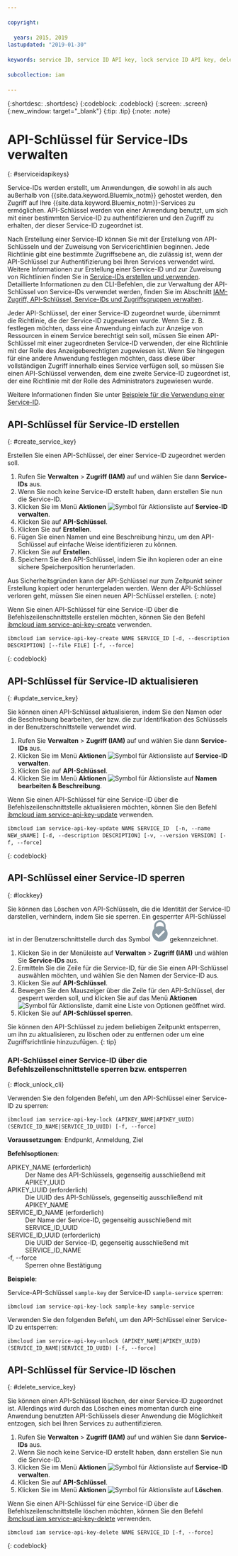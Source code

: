 ```yaml
---

copyright:

  years: 2015, 2019
lastupdated: "2019-01-30"

keywords: service ID, service ID API key, lock service ID API key, delete service ID API key

subcollection: iam

---
```


{:shortdesc: .shortdesc}
{:codeblock: .codeblock}
{:screen: .screen}
{:new_window: target="_blank"}
{:tip: .tip}
{:note: .note}


# API-Schlüssel für Service-IDs verwalten
{: #serviceidapikeys}

Service-IDs werden erstellt, um Anwendungen, die sowohl in als auch außerhalb von {{site.data.keyword.Bluemix_notm}} gehostet werden, den Zugriff auf Ihre {{site.data.keyword.Bluemix_notm}}-Services zu ermöglichen. API-Schlüssel werden von einer Anwendung benutzt, um sich mit einer bestimmten Service-ID zu authentifizieren und den Zugriff zu erhalten, der dieser Service-ID zugeordnet ist.

Nach Erstellung einer Service-ID können Sie mit der Erstellung von API-Schlüsseln und der Zuweisung von Servicerichtlinien beginnen. Jede Richtlinie gibt eine bestimmte Zugriffsebene an, die zulässig ist, wenn der API-Schlüssel zur Authentifizierung bei Ihren Services verwendet wird. Weitere Informationen zur Erstellung einer Service-ID und zur Zuweisung von Richtlinien finden Sie in [Service-IDs erstellen und verwenden](/docs/iam?topic=iam-serviceids#serviceids). Detaillierte Informationen zu den CLI-Befehlen, die zur Verwaltung der API-Schlüssel von Service-IDs verwendet werden, finden Sie im Abschnitt [IAM-Zugriff, API-Schlüssel, Service-IDs und Zugriffsgruppen verwalten](/docs/cli/reference/ibmcloud?topic=cloud-cli-ibmcloud_commands_iam#ibmcloud_commands_iam).

Jeder API-Schlüssel, der einer Service-ID zugeordnet wurde, übernimmt die Richtlinie, die der Service-ID zugewiesen wurde. Wenn Sie z. B. festlegen möchten, dass eine Anwendung einfach zur Anzeige von Ressourcen in einem Service berechtigt sein soll, müssen Sie einen API-Schlüssel mit einer zugeordneten Service-ID verwenden, der eine Richtlinie mit der Rolle des Anzeigeberechtigten zugewiesen ist. Wenn Sie hingegen für eine andere Anwendung festlegen möchten, dass diese über vollständigen Zugriff innerhalb eines Service verfügen soll, so müssen Sie einen API-Schlüssel verwenden, dem eine zweite Service-ID zugeordnet ist, der eine Richtlinie mit der Rolle des Administrators zugewiesen wurde.

Weitere Informationen finden Sie unter [Beispiele für die Verwendung einer Service-ID](/docs/iam?topic=iam-serviceids#examples_serviceid).

## API-Schlüssel für Service-ID erstellen
{: #create_service_key}

Erstellen Sie einen API-Schlüssel, der einer Service-ID zugeordnet werden soll.

1. Rufen Sie **Verwalten** &gt; **Zugriff (IAM)** auf und wählen Sie dann **Service-IDs** aus.
2. Wenn Sie noch keine Service-ID erstellt haben, dann erstellen Sie nun die Service-ID.
3. Klicken Sie im Menü **Aktionen** ![Symbol für Aktionsliste](../icons/action-menu-icon.svg) auf **Service-ID verwalten**.
4. Klicken Sie auf **API-Schlüssel**.
5. Klicken Sie auf **Erstellen**.
6. Fügen Sie einen Namen und eine Beschreibung hinzu, um den API-Schlüssel auf einfache Weise identifizieren zu können.
7. Klicken Sie auf **Erstellen**.
8. Speichern Sie den API-Schlüssel, indem Sie ihn kopieren oder an eine sichere Speicherposition herunterladen.

Aus Sicherheitsgründen kann der API-Schlüssel nur zum Zeitpunkt seiner Erstellung kopiert oder heruntergeladen werden. Wenn der API-Schlüssel verloren geht, müssen Sie einen neuen API-Schlüssel erstellen.
{: note}

Wenn Sie einen API-Schlüssel für eine Service-ID über die Befehlszeilenschnittstelle erstellen möchten, können Sie den Befehl [ibmcloud iam service-api-key-create](/docs/cli/reference/ibmcloud?topic=cloud-cli-ibmcloud_iam_api_key_create#ibmcloud_iam_service_api_key_create) verwenden.
```
ibmcloud iam service-api-key-create NAME SERVICE_ID [-d, --description DESCRIPTION] [--file FILE] [-f, --force]
```
{: codeblock}

## API-Schlüssel für Service-ID aktualisieren
{: #update_service_key}

Sie können einen API-Schlüssel aktualisieren, indem Sie den Namen oder die Beschreibung bearbeiten, der bzw. die zur Identifikation des Schlüssels in der Benutzerschnittstelle verwendet wird.

1. Rufen Sie **Verwalten** &gt; **Zugriff (IAM)** auf und wählen Sie dann **Service-IDs** aus.
2. Klicken Sie im Menü **Aktionen** ![Symbol für Aktionsliste](../icons/action-menu-icon.svg) auf **Service-ID verwalten**.
3. Klicken Sie auf **API-Schlüssel**.
4. Klicken Sie im Menü **Aktionen** ![Symbol für Aktionsliste](../icons/action-menu-icon.svg) auf **Namen bearbeiten & Beschreibung**.

Wenn Sie einen API-Schlüssel für eine Service-ID über die Befehlszeilenschnittstelle aktualisieren möchten, können Sie den Befehl [ibmcloud iam service-api-key-update](/docs/cli/reference/ibmcloud?topic=cloud-cli-ibmcloud_iam_api_key_create#ibmcloud_iam_service_api_key_update) verwenden.
```
ibmcloud iam service-api-key-update NAME SERVICE_ID  [-n, --name NEW_sNAME] [-d, --description DESCRIPTION] [-v, --version VERSION] [-f, --force]
```
{: codeblock}

## API-Schlüssel einer Service-ID sperren
{: #lockkey}

Sie können das Löschen von API-Schlüsseln, die die Identität der Service-ID darstellen, verhindern, indem Sie sie sperren. Ein gesperrter API-Schlüssel ist in der Benutzerschnittstelle durch das Symbol ![Sperrsymbol](images/locked.svg "Gesperrt") gekennzeichnet.

1. Klicken Sie in der Menüleiste auf **Verwalten** &gt; **Zugriff (IAM)** und wählen Sie **Service-IDs** aus.
2. Ermitteln Sie die Zeile für die Service-ID, für die Sie einen API-Schlüssel auswählen möchten, und wählen Sie den Namen der Service-ID aus.
3. Klicken Sie auf **API-Schlüssel**.
4. Bewegen Sie den Mauszeiger über die Zeile für den API-Schlüssel, der gesperrt werden soll, und klicken Sie auf das Menü **Aktionen** ![Symbol für Aktionsliste](../icons/action-menu-icon.svg), damit eine Liste von Optionen geöffnet wird.
5. Klicken Sie auf **API-Schlüssel sperren**.

Sie können den API-Schlüssel zu jedem beliebigen Zeitpunkt entsperren, um ihn zu aktualisieren, zu löschen oder zu entfernen oder um eine Zugriffsrichtlinie hinzuzufügen.
{: tip}

### API-Schlüssel einer Service-ID über die Befehlszeilenschnittstelle sperren bzw. entsperren
{: #lock_unlock_cli}

Verwenden Sie den folgenden Befehl, um den API-Schlüssel einer Service-ID zu sperren:

```
ibmcloud iam service-api-key-lock (APIKEY_NAME|APIKEY_UUID) (SERVICE_ID_NAME|SERVICE_ID_UUID) [-f, --force]
```

<strong>Voraussetzungen</strong>: Endpunkt, Anmeldung, Ziel

<strong>Befehlsoptionen</strong>:
<dl>
  <dt>APIKEY_NAME (erforderlich)</dt>
  <dd>Der Name des API-Schlüssels, gegenseitig ausschließend mit APIKEY_UUID</dd>
  <dt>APIKEY_UUID (erforderlich)</dt>
  <dd>Die UUID des API-Schlüssels, gegenseitig ausschließend mit APIKEY_NAME</dd>
  <dt>SERVICE_ID_NAME (erforderlich)</dt>
  <dd>Der Name der Service-ID, gegenseitig ausschließend mit SERVICE_ID_UUID</dd>
  <dt>SERVICE_ID_UUID (erforderlich)</dt>
  <dd>Die UUID der Service-ID, gegenseitig ausschließend mit SERVICE_ID_NAME</dd>
  <dt>-f, --force</dt>
  <dd>Sperren ohne Bestätigung</dd>
</dl>

<strong>Beispiele</strong>:

Service-API-Schlüssel `sample-key` der Service-ID `sample-service` sperren:

```
ibmcloud iam service-api-key-lock sample-key sample-service
```

Verwenden Sie den folgenden Befehl, um den API-Schlüssel einer Service-ID zu entsperren:

```
ibmcloud iam service-api-key-unlock (APIKEY_NAME|APIKEY_UUID) (SERVICE_ID_NAME|SERVICE_ID_UUID) [-f, --force]
```


## API-Schlüssel für Service-ID löschen
{: #delete_service_key}

Sie können einen API-Schlüssel löschen, der einer Service-ID zugeordnet ist. Allerdings wird durch das Löschen eines momentan durch eine Anwendung benutzten API-Schlüssels dieser Anwendung die Möglichkeit entzogen, sich bei Ihren Services zu authentifizieren.

1. Rufen Sie **Verwalten** &gt; **Zugriff (IAM)** auf und wählen Sie dann **Service-IDs** aus.
2. Wenn Sie noch keine Service-ID erstellt haben, dann erstellen Sie nun die Service-ID.
3. Klicken Sie im Menü **Aktionen** ![Symbol für Aktionsliste](../icons/action-menu-icon.svg) auf **Service-ID verwalten**.
4. Klicken Sie auf **API-Schlüssel**.
5. Klicken Sie im Menü **Aktionen** ![Symbol für Aktionsliste](../icons/action-menu-icon.svg) auf **Löschen**.

Wenn Sie einen API-Schlüssel für eine Service-ID über die Befehlszeilenschnittstelle löschen möchten, können Sie den Befehl [ibmcloud iam service-api-key-delete](/docs/cli/reference/ibmcloud?topic=cloud-cli-ibmcloud_iam_api_key_create#ibmcloud_iam_service_api_key_delete) verwenden.
```
ibmcloud iam service-api-key-delete NAME SERVICE_ID [-f, --force]
```
{: codeblock}
